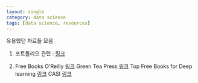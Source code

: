```yaml
---
layout: single
category: data science
tags: [data science, resources]
---
```

유용했던 자료들 모음
1. 포트폴리오 관련 : [링크](https://towardsdatascience.com/how-to-build-a-data-science-portfolio-5f566517c79c)

2. Free Books
O'Reilly [링크](https://www.oreilly.com/data/free/)
Green Tea Press [링크](https://greenteapress.com/wp/)
Top Free Books for Deep learning [링크](https://www.kdnuggets.com/2018/04/top-free-books-deep-learning.html)
CASI [링크](https://web.stanford.edu/~hastie/CASI/order.html)

